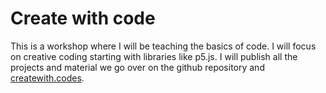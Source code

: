 # Create with code

This is a workshop where I will be teaching the basics of code. I will focus on creative coding starting with libraries like p5.js. I will publish all the projects and material we go over on the github repository and [createwith.codes](https://createwith.codes).
